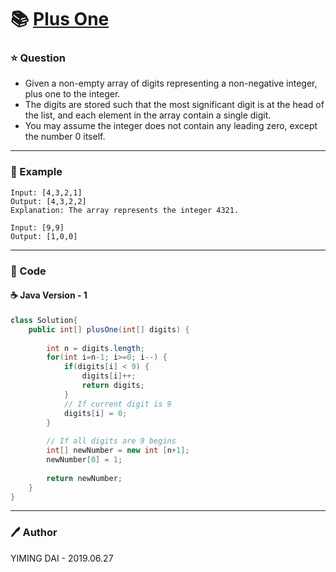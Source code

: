 # :books: [Plus One](https://leetcode.com/problems/plus-one/)

### :star: Question

- Given a non-empty array of digits representing a non-negative integer, plus one to the integer.
- The digits are stored such that the most significant digit is at the head of the list, and each element in the array contain a single digit.
- You may assume the integer does not contain any leading zero, except the number 0 itself.

---

### :car: Example
```
Input: [4,3,2,1]
Output: [4,3,2,2]
Explanation: The array represents the integer 4321.

Input: [9,9]
Output: [1,0,0]
```
---

### :hammer: Code

#### :coffee: Java Version - 1

```java
class Solution{
    public int[] plusOne(int[] digits) {
            
        int n = digits.length;
        for(int i=n-1; i>=0; i--) {
            if(digits[i] < 9) {
                digits[i]++;
                return digits;
            }
            // If current digit is 9
            digits[i] = 0;
        }
        
        // If all digits are 9 begins
        int[] newNumber = new int [n+1];
        newNumber[0] = 1;
        
        return newNumber;
    }
}
```

---

### :pen: Author

YIMING DAI - 2019.06.27
